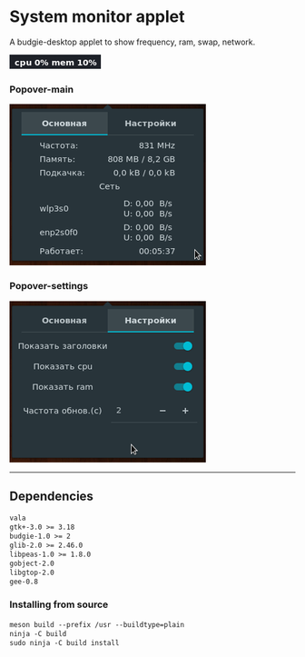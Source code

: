 # System monitor applet
A budgie-desktop applet to show frequency, ram, swap, network.

![Screenshot](data/screenshot1.png)  

### Popover-main
![Screenshot](data/screenshot2.png)  

### Popover-settings
![Screenshot](data/screenshot3.png)

---


## Dependencies
```
vala
gtk+-3.0 >= 3.18
budgie-1.0 >= 2
glib-2.0 >= 2.46.0
libpeas-1.0 >= 1.8.0
gobject-2.0
libgtop-2.0
gee-0.8
```

### Installing from source
```
meson build --prefix /usr --buildtype=plain
ninja -C build
sudo ninja -C build install
```
